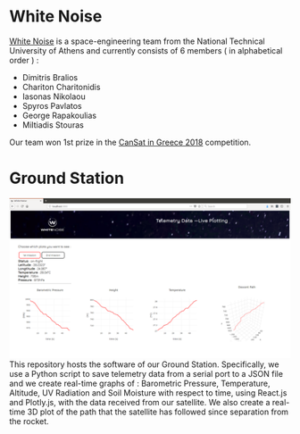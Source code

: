 # White Noise
[White Noise](https://www.facebook.com/WhiteNoiseGRE/) is a space-engineering team from the National Technical University of Athens and currently consists of 6 members ( in alphabetical order ) :

 - Dimitris Bralios
 - Chariton Charitonidis
 - Iasonas Nikolaou
 - Spyros Pavlatos
 - George Rapakoulias
 - Miltiadis Stouras

Our team won 1st prize in the [CanSat in Greece 2018](https://cansat.gr/) competition.

# Ground Station
![alt text](demo.png)
This repository hosts the software of our Ground Station. Specifically, we use a Python script to save telemetry data from a serial port to a JSON file and we create real-time graphs of : Barometric Pressure, Temperature, Altitude, UV Radiation and Soil Moisture with respect to time, using React.js and Plotly.js, with the data received from our satellite. We also create a real-time 3D plot of the path that the satellite has followed since separation from the rocket.
